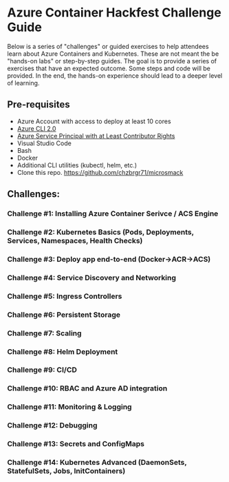 # Azure Container Hackfest Challenge Guide 

Below is a series of "challenges" or guided exercises to help attendees learn about Azure Containers and Kubernetes. These are not meant the be "hands-on labs" or step-by-step guides. The goal is to provide a series of exercises that have an expected outcome. Some steps and code will be provided. In the end, the hands-on experience should lead to a deeper level of learning. 

## Pre-requisites

* Azure Account with access to deploy at least 10 cores
* [Azure CLI 2.0](https://docs.microsoft.com/en-us/cli/azure/install-azure-cli?view=azure-cli-latest)
* [Azure Service Principal with at Least Contributor Rights](https://docs.microsoft.com/en-us/cli/azure/create-an-azure-service-principal-azure-cli?toc=%2Fazure%2Fazure-resource-manager%2Ftoc.json&view=azure-cli-latest#create-a-service-principal-for-your-application)
* Visual Studio Code
* Bash
* Docker
* Additional CLI utilities (kubectl, helm, etc.)
* Clone this repo. https://github.com/chzbrgr71/microsmack 

## Challenges:

### Challenge #1: Installing Azure Container Serivce / ACS Engine

### Challenge #2: Kubernetes Basics (Pods, Deployments, Services, Namespaces, Health Checks)

### Challenge #3: Deploy app end-to-end (Docker->ACR->ACS)

### Challenge #4: Service Discovery and Networking

### Challenge #5: Ingress Controllers

### Challenge #6: Persistent Storage

### Challenge #7: Scaling 

### Challenge #8: Helm Deployment

### Challenge #9: CI/CD

### Challenge #10: RBAC and Azure AD integration

### Challenge #11: Monitoring & Logging

### Challenge #12: Debugging

### Challenge #13: Secrets and ConfigMaps

### Challenge #14: Kubernetes Advanced (DaemonSets, StatefulSets, Jobs, InitContainers)